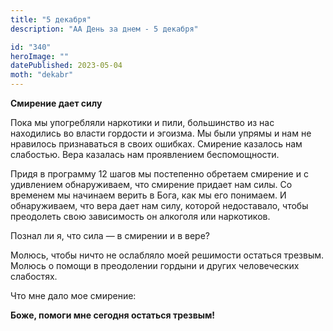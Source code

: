 ```yaml
---
title: "5 декабря"
description: "АА День за днем - 5 декабря"

id: "340"
heroImage: ""
datePublished: 2023-05-04
moth: "dekabr"
---
```


**Смирение дает силу**

Пока мы упогребляли наркотики и пили, большинство из нас находились во власти
гордости и эгоизма. Мы были упрямы и нам не нравилось признаваться в своих
ошибках. Смирение казалось нам слабостью. Вера казалась нам проявлением
беспомощности.

Придя в программу 12 шагов мы постепенно обретаем смирение и с удивлением
обнаруживаем, что смирение придает нам силы. Со временем мы начинаем верить в
Бога, как мы его понимаем. И обнаруживаем, что вера дает нам силу, которой
недоставало, чтобы преодолеть свою зависимость он алкоголя или наркотиков.

Познал ли я, что сила — в смирении и в вере?

Молюсь, чтобы ничто не ослабляло моей решимости остаться трезвым. Молюсь о
помощи в преодолении гордыни и других человеческих слабостях.

Что мне дало мое смирение:

**Боже, помоги мне сегодня остаться трезвым!**
